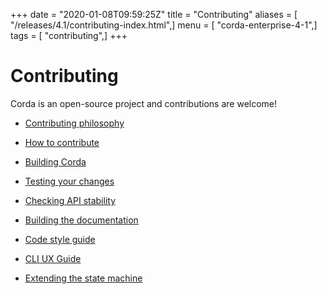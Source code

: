 +++
date = "2020-01-08T09:59:25Z"
title = "Contributing"
aliases = [ "/releases/4.1/contributing-index.html",]
menu = [ "corda-enterprise-4-1",]
tags = [ "contributing",]
+++


# Contributing

Corda is an open-source project and contributions are welcome!


* [Contributing philosophy](contributing-philosophy.md)

* [How to contribute](contributing.md)

* [Building Corda](building-corda.md)

* [Testing your changes](testing.md)

* [Checking API stability](api-scanner.md)

* [Building the documentation](building-the-docs.md)

* [Code style guide](codestyle.md)

* [CLI UX Guide](cli-ux-guidelines.md)

* [Extending the state machine](contributing-flow-state-machines.md)



